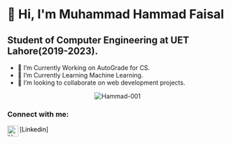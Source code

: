# 👋 Hi, I'm Muhammad Hammad Faisal
## Student of Computer Engineering at UET Lahore(2019-2023).
- 👀 I’m Currently Working on AutoGrade for CS.
- 🌱 I’m Currently Learning Machine Learning.
- 💞️ I’m looking to collaborate on web development projects.
<!-- - 📫 How to reach me hammadfaisal178@gmail.com   -->

<p align="center"> <img src="https://komarev.com/ghpvc/?username=Hammad-001" alt="Hammad-001" /> </p>


### Connect with me:

[<img align="left" alt="Hammad-001 | LinkedIn" width="25px" src="https://cdn.jsdelivr.net/npm/simple-icons@v3/icons/linkedin.svg" /><a href="https://www.linkedin.com/in/muhammad-hammad-faisal-746198196/" style="text-decoration:none; color:black;">Linkedin</a>]

<br />
<p align="center">
<!--     <img height="180em" src="https://github-readme-streak-stats.herokuapp.com/?user=Hammad-001&theme=dracula&hide_border=true&background=0D1117&stroke=0000&count_private=true&include_all_commits=true" /> -->
<!--     <img src="https://activity-graph.herokuapp.com/graph?username=Hammad-001&count_private=true&hide_border=true&bg_color=0d1117&theme=dracula" /> -->
</p>
<!---
Hammad-001/Hammad-001 is a ✨ special ✨ repository because its `README.md` (this file) appears on your GitHub profile.
You can click the Preview link to take a look at your changes.
--->
